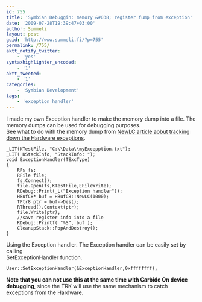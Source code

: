```yaml
---
id: 755
title: 'Symbian Debuggin: memory &#038; register fump from exception'
date: '2009-07-28T19:39:47+03:00'
author: Summeli
layout: post
guid: 'http://www.summeli.fi/?p=755'
permalink: /755/
aktt_notify_twitter:
    - 'yes'
syntaxhighlighter_encoded:
    - '1'
aktt_tweeted:
    - '1'
categories:
    - 'Symbian Development'
tags:
    - 'exception handler'
---
```


I made my own Exception handler to make the memory dump into a file. The memory dumps can be used for debugging purposes.  
See what to do with the memory dump from [NewLC article aobut tracking down the Hardware exceptions](http://www.newlc.com/fr/tracking-down-hardware-exceptions-hardware).

```
_LIT(KTestFile, "C:\\Data\\myExcepption.txt");
_LIT( KStackInfo, "StackInfo: ");
void ExceptionHandler(TExcType)
{
    RFs fs;
    RFile file;
    fs.Connect();
    file.Open(fs,KTestFile,EFileWrite);
    RDebug::Print(_L("Exception handler"));
    HBufC8* buf = HBufC8::NewLC(1000);
    TPtr8 ptr = buf->Des();
    RThread().Context(ptr);
    file.Write(ptr);
    //save register info into a file
    RDebug::Printf( "%S", buf );
    CleanupStack::PopAndDestroy();
}
```

  
Using the Exception handler. The Exception handler can be easily set by calling  
SetExceptionHandler function.

```
User::SetExceptionHandler(&ExceptionHandler,0xffffffff);
```

**Note that you can not use this at the same time with Carbide On device debugging**, since the TRK will use the same mechanism to catch exceptions from the Hardware.